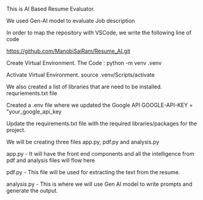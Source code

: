 This is AI Based Resume Evaluator.

We used Gen-AI model to evaluate Job description 

In order to map the repository with VSCode, we write the following line of code 

https://github.com/ManobiSaiRam/Resume_AI.git

Create Virtual Environment. The Code : python -m venv  .venv

Activate Virtual Environment. source .venv/Scripts/activate

We also created a list of libraries that are need to be installed. requriements.txt file

Created a .env file where we updated the Google API GOOGLE-API-KEY = "your_google_api_key

Update the requirements.txt file with the required libraries/packages for the project.

We will be creating three files app.py, pdf.py and analysis.py

app.py - It will have the front end components and all the intelligence from pdf and analysis files will flow here

pdf.py - This file will be used for extracting the text from the resume.

analysis.py - This is where we will use Gen AI model to write prompts and generate the output.
